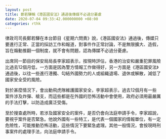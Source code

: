 ```yaml
---
layout: post
title: 鄭若驊稱《港區國安法》通過後傳媒不必過分憂慮
date: 2020-07-04 09:33:42.000000000 +08:00
categories: rthk
---
```


律政司司長鄭若驊在本台節目《星期六問責》說，《港區國安法》通過後，傳媒只要進行正常、正當的採訪工作和報道，對事件作正常討論，不是無限擴大、造假，旨在煽動推翻一個制度，就不會有問題，認為傳媒不必過分憂慮。

出席同一節目的保安局局長李家超表示，按現時評估，香港的治安和嚴重犯罪風險比過去12個月低，一方面是因為警方情報工作做得好，另一方面是《港區國安法》通過後，以往一些進行港獨、勾結外國勢力的人或組織退場、退休或解散，減低了國家安全受的風險。

對於甚麼情況下，會出動飛虎隊維護國家安全，李家超表示，過去12個月有一些案件涉及炸彈、槍支，而這些都是在外國的恐怖活動中會使用，政府必須用最嚴厲的手法打擊，以防造成廣泛受傷。

至於搜查處所時，若涉及國家安全的案件，是否仍會向法庭申請手令，李家超說，要視乎案件是否緊急。他說外國有一些特工，是代表一個國家的情報單位，有一定危險性，可能推動恐怖活動，這些情況下要緊急處理。其他一般情況，會按現時刑事案件的處理手法，向法庭申請手令。
